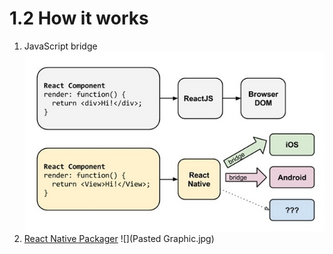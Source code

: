 # 1.2 How it works
1. JavaScript bridge
![](21.jpg)
2. [React Native Packager](https://github.com/facebook/react-native/tree/master/packager)
![](Pasted Graphic.jpg)
